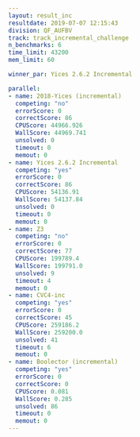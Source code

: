 ```yaml
---
layout: result_inc
resultdate: 2019-07-07 12:15:43
division: QF_AUFBV
track: track_incremental_challenge
n_benchmarks: 6
time_limit: 43200
mem_limit: 60

winner_par: Yices 2.6.2 Incremental

parallel:
- name: 2018-Yices (incremental)
  competing: "no"
  errorScore: 0
  correctScore: 86
  CPUScore: 44966.926
  WallScore: 44969.741
  unsolved: 0
  timeout: 0
  memout: 0
- name: Yices 2.6.2 Incremental
  competing: "yes"
  errorScore: 0
  correctScore: 86
  CPUScore: 54136.91
  WallScore: 54137.84
  unsolved: 0
  timeout: 0
  memout: 0
- name: Z3
  competing: "no"
  errorScore: 0
  correctScore: 77
  CPUScore: 199789.4
  WallScore: 199791.0
  unsolved: 9
  timeout: 4
  memout: 0
- name: CVC4-inc
  competing: "yes"
  errorScore: 0
  correctScore: 45
  CPUScore: 259186.2
  WallScore: 259200.0
  unsolved: 41
  timeout: 6
  memout: 0
- name: Boolector (incremental)
  competing: "yes"
  errorScore: 0
  correctScore: 0
  CPUScore: 0.081
  WallScore: 0.285
  unsolved: 86
  timeout: 0
  memout: 0
---
```

